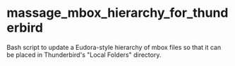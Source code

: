 # massage_mbox_hierarchy_for_thunderbird
Bash script to update a Eudora-style hierarchy of mbox files so that it can be placed in Thunderbird's "Local Folders" directory.
